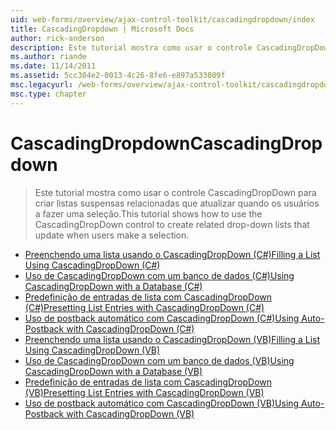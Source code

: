 ```yaml
---
uid: web-forms/overview/ajax-control-toolkit/cascadingdropdown/index
title: CascadingDropdown | Microsoft Docs
author: rick-anderson
description: Este tutorial mostra como usar o controle CascadingDropDown para criar listas suspensas relacionadas que atualizar quando os usuários a fazer uma seleção.
ms.author: riande
ms.date: 11/14/2011
ms.assetid: 5cc304e2-0013-4c26-8fe6-e897a533809f
msc.legacyurl: /web-forms/overview/ajax-control-toolkit/cascadingdropdown
msc.type: chapter
---
```

<a name="cascadingdropdown"></a><span data-ttu-id="f417d-103">CascadingDropdown</span><span class="sxs-lookup"><span data-stu-id="f417d-103">CascadingDropdown</span></span>
====================
> <span data-ttu-id="f417d-104">Este tutorial mostra como usar o controle CascadingDropDown para criar listas suspensas relacionadas que atualizar quando os usuários a fazer uma seleção.</span><span class="sxs-lookup"><span data-stu-id="f417d-104">This tutorial shows how to use the CascadingDropDown control to create related drop-down lists that update when users make a selection.</span></span>


- [<span data-ttu-id="f417d-105">Preenchendo uma lista usando o CascadingDropDown (C#)</span><span class="sxs-lookup"><span data-stu-id="f417d-105">Filling a List Using CascadingDropDown (C#)</span></span>](filling-a-list-using-cascadingdropdown-cs.md)
- [<span data-ttu-id="f417d-106">Uso de CascadingDropDown com um banco de dados (C#)</span><span class="sxs-lookup"><span data-stu-id="f417d-106">Using CascadingDropDown with a Database (C#)</span></span>](using-cascadingdropdown-with-a-database-cs.md)
- [<span data-ttu-id="f417d-107">Predefinição de entradas de lista com CascadingDropDown (C#)</span><span class="sxs-lookup"><span data-stu-id="f417d-107">Presetting List Entries with CascadingDropDown (C#)</span></span>](presetting-list-entries-with-cascadingdropdown-cs.md)
- [<span data-ttu-id="f417d-108">Uso de postback automático com CascadingDropDown (C#)</span><span class="sxs-lookup"><span data-stu-id="f417d-108">Using Auto-Postback with CascadingDropDown (C#)</span></span>](using-auto-postback-with-cascadingdropdown-cs.md)
- [<span data-ttu-id="f417d-109">Preenchendo uma lista usando o CascadingDropDown (VB)</span><span class="sxs-lookup"><span data-stu-id="f417d-109">Filling a List Using CascadingDropDown (VB)</span></span>](filling-a-list-using-cascadingdropdown-vb.md)
- [<span data-ttu-id="f417d-110">Uso de CascadingDropDown com um banco de dados (VB)</span><span class="sxs-lookup"><span data-stu-id="f417d-110">Using CascadingDropDown with a Database (VB)</span></span>](using-cascadingdropdown-with-a-database-vb.md)
- [<span data-ttu-id="f417d-111">Predefinição de entradas de lista com CascadingDropDown (VB)</span><span class="sxs-lookup"><span data-stu-id="f417d-111">Presetting List Entries with CascadingDropDown (VB)</span></span>](presetting-list-entries-with-cascadingdropdown-vb.md)
- [<span data-ttu-id="f417d-112">Uso de postback automático com CascadingDropDown (VB)</span><span class="sxs-lookup"><span data-stu-id="f417d-112">Using Auto-Postback with CascadingDropDown (VB)</span></span>](using-auto-postback-with-cascadingdropdown-vb.md)
